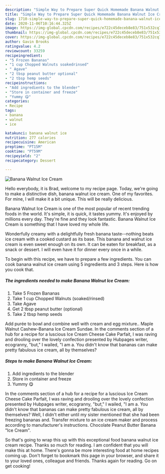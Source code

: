 ```yaml
---
description: "Simple Way to Prepare Super Quick Homemade Banana Walnut Ice Cream"
title: "Simple Way to Prepare Super Quick Homemade Banana Walnut Ice Cream"
slug: 1710-simple-way-to-prepare-super-quick-homemade-banana-walnut-ice-cream
date: 2020-11-06T10:16:44.325Z
image: https://img-global.cpcdn.com/recipes/e722c45deceb8e83/751x532cq70/banana-walnut-ice-cream-recipe-main-photo.jpg
thumbnail: https://img-global.cpcdn.com/recipes/e722c45deceb8e83/751x532cq70/banana-walnut-ice-cream-recipe-main-photo.jpg
cover: https://img-global.cpcdn.com/recipes/e722c45deceb8e83/751x532cq70/banana-walnut-ice-cream-recipe-main-photo.jpg
author: Gavin Brooks
ratingvalue: 4.2
reviewcount: 33259
recipeingredient:
- "5 Frozen Bananas"
- "1 cup Chopped Walnuts soakedrinsed"
- " Agave"
- "2 tbsp peanut butter optional"
- "2 tbsp hemp seeds"
recipeinstructions:
- "Add ingredients to the blender"
- "Store in container and freeze"
- "Yummy 😋"
categories:
- Recipe
tags:
- banana
- walnut
- ice

katakunci: banana walnut ice 
nutrition: 277 calories
recipecuisine: American
preptime: "PT15M"
cooktime: "PT59M"
recipeyield: "2"
recipecategory: Dessert

---
```



![Banana Walnut Ice Cream](https://img-global.cpcdn.com/recipes/e722c45deceb8e83/751x532cq70/banana-walnut-ice-cream-recipe-main-photo.jpg)

Hello everybody, it is Brad, welcome to my recipe page. Today, we're going to make a distinctive dish, banana walnut ice cream. One of my favorites. For mine, I will make it a bit unique. This will be really delicious.

Banana Walnut Ice Cream is one of the most popular of recent trending foods in the world. It's simple, it is quick, it tastes yummy. It's enjoyed by millions every day. They're fine and they look fantastic. Banana Walnut Ice Cream is something that I have loved my whole life.

Wonderfully creamy with a delightfully fresh banana taste--nothing beats ice cream with a cooked custard as its base. This banana and walnut ice cream is even sweet enough on its own. It can be eaten for breakfast, as a snack or dessert. I will even have it for dinner every once in a while.


To begin with this recipe, we have to prepare a few ingredients. You can cook banana walnut ice cream using 5 ingredients and 3 steps. Here is how you cook that.

<!--inarticleads1-->

##### The ingredients needed to make Banana Walnut Ice Cream:

1. Take 5 Frozen Bananas
1. Take 1 cup Chopped Walnuts (soaked/rinsed)
1. Take  Agave
1. Get 2 tbsp peanut butter (optional)
1. Take 2 tbsp hemp seeds


Add purée to bowl and combine well with cream and egg mixture.. Maple Walnut Cashew-Banana Ice Cream Sundae. In the comments section of a hub for a recipe for a luscious Ice Cream Cheese Cake Parfait, I was raving and drooling over the lovely confection presented by Hubpages writer, ecogranny, &#34;but,&#34; I wailed, &#34;I am a. You didn&#39;t know that bananas can make pretty fabulous ice cream, all by themselves? 

<!--inarticleads2-->

##### Steps to make Banana Walnut Ice Cream:

1. Add ingredients to the blender
1. Store in container and freeze
1. Yummy 😋


In the comments section of a hub for a recipe for a luscious Ice Cream Cheese Cake Parfait, I was raving and drooling over the lovely confection presented by Hubpages writer, ecogranny, &#34;but,&#34; I wailed, &#34;I am a. You didn&#39;t know that bananas can make pretty fabulous ice cream, all by themselves? Well, I didn&#39;t either until my sister mentioned that she had been freezing bananas and. Transfer mixture to an ice cream maker and process according to manufacturer&#39;s instructions. Chocolate Peanut Butter Banana &#34;Ice Cream&#34;. 

So that's going to wrap this up with this exceptional food banana walnut ice cream recipe. Thanks so much for reading. I am confident that you will make this at home. There's gonna be more interesting food at home recipes coming up. Don't forget to bookmark this page in your browser, and share it to your loved ones, colleague and friends. Thanks again for reading. Go on get cooking!
